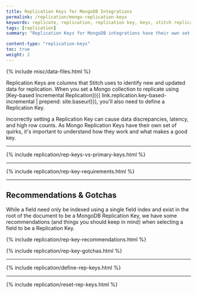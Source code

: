 ```yaml
---
title: Replication Keys for MongoDB Integrations
permalink: /replication/mongo-replication-keys
keywords: replicate, replication, replication key, keys, stitch replicates data, rp, mongo, mongodb, mongo database integration
tags: [replication]
summary: "Replication Keys for MongoDB integrations have their own set of quirks and gotchas, owing to how MongoDB itself is designed. In this guide, we'll explain what to watch out for and how to choose the best field for the job."

content-type: "replication-keys"
toc: true
weight: 2
---
```

{% include misc/data-files.html %}

Replication Keys are columns that Stitch uses to identify new and updated data for replication. When you set a Mongo collection to replicate using [Key-based Incremental Replication]({{ link.replication.key-based-incremental | prepend: site.baseurl}}), you'll also need to define a Replication Key.

Incorrectly setting a Replication Key can cause data discrepancies, latency, and high row counts. As Mongo Replication Keys have their own set of quirks, it's important to understand how they work and what makes a good key.

---

{% include replication/rep-keys-vs-primary-keys.html %}

---

{% include replication/rep-key-requirements.html %}

---

## Recommendations & Gotchas

While a field need only be indexed using a single field index and exist in the root of the document to be a MongoDB Replication Key, we have some recommendations (and things you should keep in mind) when selecting a field to be a Replication Key.

{% include replication/rep-key-recommendations.html %}

{% include replication/rep-key-gotchas.html %}

---

{% include replication/define-rep-keys.html %}

---

{% include replication/reset-rep-keys.html %}